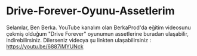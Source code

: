 # Drive-Forever-Oyunu-Assetlerim
Selamlar, Ben Berka.
YouTube kanalım olan BerkaProd'da eğitim videosunu çekmiş olduğum "Drive Forever" oyunumun assetlerine buradan ulaşabilir, indirebilirsiniz.
Dilerseniz videoya şu linkten ulaşabilirsiniz : <https://youtu.be/6887iMYUNck>

